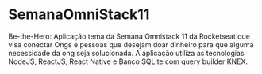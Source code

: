 # SemanaOmniStack11
Be-the-Hero: Aplicação tema da Semana Omnistack 11 da Rocketseat que visa conectar Ongs e pessoas que desejam doar dinheiro para que alguma necessidade da ong seja solucionada. A aplicação utiliza as tecnologias NodeJS, ReactJS, React Native e Banco SQLite com query builder KNEX.

